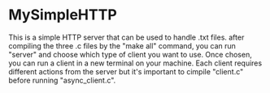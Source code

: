 # MySimpleHTTP

This is a simple HTTP server that can be used to handle .txt files. after compiling the three .c files by the "make all" command, you can run "server" and choose which type of client you want to use. Once chosen, you can run a client in a new terminal on your machine. Each client requires different actions from the server but it's important to cimpile "client.c" before running "async_client.c".
